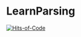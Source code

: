 # LearnParsing

[![Hits-of-Code](https://hitsofcode.com/github/linusjf/LearnParsing?branch=main)](https://hitsofcode.com/github/linusjf/LearnParsing/view?branch=main)
